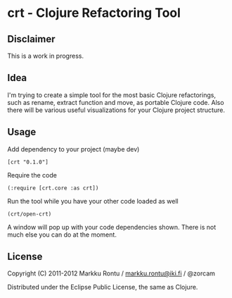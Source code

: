 crt - Clojure Refactoring Tool
================================

Disclaimer
-----------

This is a work in progress.

Idea
------

I'm trying to create a simple tool for the most basic Clojure refactorings, such as rename, extract function and move, as portable Clojure code. Also there will be various useful visualizations for your Clojure project structure.

Usage
-------

Add dependency to your project (maybe dev)

    [crt "0.1.0"]

Require the code

    (:require [crt.core :as crt])

Run the tool while you have your other code loaded as well
    
    (crt/open-crt)

A window will pop up with your code dependencies shown. There is not much else you can do at the moment.

License
---------

Copyright (C) 2011-2012 Markku Rontu / markku.rontu@iki.fi / @zorcam

Distributed under the Eclipse Public License, the same as Clojure.

